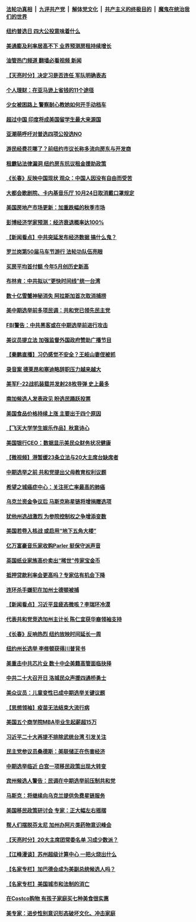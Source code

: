 ####  [法轮功真相](../../../../basic/blob/master/README.md?t=10190131) &nbsp;|&nbsp; [九评共产党](../../../../9ping.md/blob/master/README.md?t=10190131) &nbsp;|&nbsp; [解体党文化](../../../../jtdwh.md/blob/master/README.md?t=10190131)  &nbsp;|&nbsp; [共产主义的终极目的](../../../../gczydzjmd.md/blob/master/README.md?t=10190131) &nbsp;|&nbsp; [魔鬼在统治我们的世界](../../../../mgztzwmdsj.md/blob/master/README.md?t=10190131) 

#### [纽约普选日 四大公投意味着什么](../pages/nsc412/n13847783.md?t=10190131) 

#### [美通膨及利率居高不下 业界预测房租持续增长](../pages/nsc412/n13847743.md?t=10190131) 

#### [油管热门频道 翻墙必看视频 新闻](http://209.250.226.216:81/youtube.html?10190131)

#### [【天亮时分】决定习是否连任 军队明确表态](../pages/nsc412/n13848045.md?t=10190131) 

#### [个人理财：在亚马逊上省钱的11个途径](../pages/nsc412/n13847993.md?t=10190131) 

#### [少女被困路上 警察耐心教她如何开手动档车](../pages/nsc412/n13847623.md?t=10190131) 

#### [超过中国 印度将成美国留学生最大来源国](../pages/nsc412/n13847830.md?t=10190131) 

#### [亚潮萌呼吁对普选四项公投选NO](../pages/nsc412/n13847761.md?t=10190131) 

#### [游民经费花哪了？前纽约市议长称多流向房东与开发商](../pages/nsc412/n13847746.md?t=10190131) 

#### [租霸钻法律漏洞 纽约房东抗议租金援助政策](../pages/nsc412/n13847810.md?t=10190131) 

#### [《长春》反映中国现状 观众：中国人因没有自由而受苦](../pages/nsc412/n13847733.md?t=10190131) 

#### [大都会歌剧院、卡内基音乐厅 10月24日取消戴口罩规定](../pages/nsc412/n13847824.md?t=10190131) 

#### [美国房地产市场更新：加重跌幅的秋季市场](../pages/nsc412/n13847677.md?t=10190131) 

#### [彭博经济学家预测：经济衰退概率达100%](../pages/nsc412/n13847765.md?t=10190131) 

#### [【新闻看点】中共突延发布经济数据 搞什么鬼？](../pages/nsc412/n13847516.md?t=10190131) 

#### [罗兰岗第50届马车节游行 法轮功队伍亮眼](../pages/nsc412/n13847707.md?t=10190131) 

#### [买房平均首付额 今年5月创历史新高](../pages/nsc412/n13847651.md?t=10190131) 

#### [布林肯：中共拟以“更快时间线”统一台湾](../pages/nsc412/n13847595.md?t=10190131) 

#### [数十亿雪蟹神秘消失 阿拉斯加首次取消捕捞](../pages/nsc412/n13847554.md?t=10190131) 

#### [美中期选举前多项民调：共和党已领先民主党](../pages/nsc412/n13847515.md?t=10190131) 

#### [FBI警告：中共黑客或在中期选举前进行攻击](../pages/nsc412/n13847544.md?t=10190131) 

#### [美议员提立法 加强监督外国政府赞助广播节目](../pages/nsc412/n13847509.md?t=10190131) 

#### [【秦鹏直播】习仍感觉不安全？王岐山妻侄被抓](../pages/nsc412/n13847398.md?t=10190131) 

#### [录音案 德莱昂和塞迪略辞职压力越来越大](../pages/nsc412/n13847541.md?t=10190131) 

#### [美军F-22战机装载并发射28枚导弹 史上最多](../pages/nsc412/n13847406.md?t=10190131) 

#### [南加候选人发表政见 盼选民踊跃投票](../pages/nsc412/n13847506.md?t=10190131) 

#### [美国食品价格持续上涨 主要出于四个原因](../pages/nsc412/n13847448.md?t=10190131) 

#### [【飞天大学学生娱乐作品】秋意诗心](../pages/nsc412/n13847459.md?t=10190131) 

#### [美国银行CEO：数据显示美民众财务状况健康](../pages/nsc412/n13847507.md?t=10190131) 

#### [【微视频】港暂缓23条立法与20大主席台缺席者](../pages/nsc412/n13847193.md?t=10190131) 

#### [中期选举之前 共和党提出父母教育权利议题](../pages/nsc412/n13847365.md?t=10190131) 

#### [希望之城癌症中心：关注死亡率最高的肺癌](../pages/nsc412/n13847478.md?t=10190131) 

#### [乌克兰资金争议后 马斯克称星链将增捐赠选项](../pages/nsc412/n13847359.md?t=10190131) 

#### [犹他州选战激烈 为参院控制权之争增添变数](../pages/nsc412/n13847361.md?t=10190131) 

#### [美国若卷入核战 或启用“地下五角大楼”](../pages/nsc412/n13846800.md?t=10190131) 

#### [亿万富豪音乐家收购Parler 挺保守派声音](../pages/nsc412/n13847331.md?t=10190131) 

#### [英国纸业家族高价卖出“稀世”传家宝金币](../pages/nsc412/n13846959.md?t=10190131) 

#### [抵押贷款利率会更高吗？专家估有机会下降](../pages/nsc412/n13846939.md?t=10190131) 

#### [连环杀手嫌犯在加州士德顿被捕](../pages/nsc412/n13846927.md?t=10190131) 

#### [【新闻看点】习近平显疲态微咳？李瑞环冷漠](../pages/nsc412/n13846787.md?t=10190131) 

#### [代表共和党竞选加州主计长 陈仁宜获华裔领袖支持](../pages/nsc412/n13846921.md?t=10190131) 

#### [《长春》反响热烈 纽约放映时间延长一周](../pages/nsc412/n13846873.md?t=10190131) 

#### [纽约州长选举 李修顿获得川普背书](../pages/nsc412/n13846869.md?t=10190131) 

#### [美重击中共芯片业 数十中企美籍高管面临抉择](../pages/nsc412/n13846793.md?t=10190131) 

#### [中共二十大召开日 洛城民众声援四通桥勇士](../pages/nsc412/n13846810.md?t=10190131) 

#### [美众议员：儿童变性已成中期选举关键议题](../pages/nsc412/n13846779.md?t=10190131) 

#### [【思想领袖】疫苗无法结束大流行病](../pages/nsc412/n13828447.md?t=10190131) 

#### [美国五个商学院MBA毕业生起薪超15万](../pages/nsc412/n13844195.md?t=10190131) 

#### [习近平二十大再提不排除武统台湾 引发关注](../pages/nsc412/n13846780.md?t=10190131) 

#### [民主党参议员桑德斯：美联储正在伤害经济](../pages/nsc412/n13846757.md?t=10190131) 

#### [中期选举临近 白宫一项移民政策出现大转变](../pages/nsc412/n13846731.md?t=10190131) 

#### [宾州候选人警告：民调在中期选举前压制共和党](../pages/nsc412/n13846711.md?t=10190131) 

#### [马斯克：将继续向乌克兰提供免费星链服务](../pages/nsc412/n13845582.md?t=10190131) 

#### [美国移民政策研讨会 专家：正大幅左右摇摆](../pages/nsc412/n13846696.md?t=10190131) 

#### [帮人们摆脱芬太尼 加州办阿片类药物意识峰会](../pages/nsc412/n13846717.md?t=10190131) 

#### [【天亮时分】20大主席团常委名单 习成少数派？](../pages/nsc412/n13846673.md?t=10190131) 

#### [【江峰漫谈】苏州超级计算中心 一把火烧出什么](../pages/nsc412/n13846670.md?t=10190131) 

#### [【名家专栏】加巴德会成为美副总统候选人吗？](../pages/nsc412/n13846619.md?t=10190131) 

#### [【名家专栏】美国城市和法制的消亡](../pages/nsc412/n13846134.md?t=10190131) 

#### [在Costco购物 有孩子家庭买七种美食很实惠](../pages/nsc412/n13844985.md?t=10190131) 

#### [美专家：进步性别意识形态破坏文化、冲击家庭](../pages/nsc412/n13846325.md?t=10190131) 

<img src='http://gfw-breaker.win/goodnews/indexes/nsc412.md' width='0px' height='0px'/>

